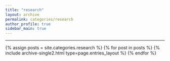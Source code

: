 ```yaml
---
title: "research"
layout: archive
permalink: categories/research
author_profile: true
sidebar_main: true
---
```


<!-- 공백이 포함되어 있는 카테고리 이름의 경우 site.categories['a b c'] 이런식으로! -->

***

{% assign posts = site.categories.research %}
{% for post in posts %} {% include archive-single2.html type=page.entries_layout %} {% endfor %}